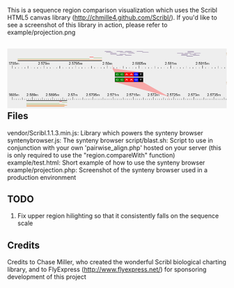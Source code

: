 This is a sequence region comparison visualization which uses the Scribl HTML5 canvas library (http://chmille4.github.com/Scribl/).
If you'd like to see a screenshot of this library in action, please refer to example/projection.png

![example](https://github.com/konapun/synteny-browser/blob/master/example/projection.png "example")
Files
------
vendor/Scribl.1.1.3.min.js: Library which powers the synteny browser
syntenybrowser.js: The synteny browser
script/blast.sh: Script to use in conjunction with your own 'pairwise_align.php' hosted on your server (this is only required to use the "region.compareWith" function)
example/test.html: Short example of how to use the synteny browser
example/projection.php: Screenshot of the synteny browser used in a production environment

TODO
----
1) Fix upper region hilighting so that it consistently falls on the sequence scale

Credits
-------
Credits to Chase Miller, who created the wonderful Scribl biological charting library,
and to FlyExpress (http://www.flyexpress.net/) for sponsoring development of this project
